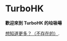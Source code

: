 # TurboHK #

**歡迎來到 TurboHK 的<s>垃圾場</s>**

[想知道更多？（不存在的）](/404.html).
<!-- Global site tag (gtag.js) - Google Analytics -->
<script async src="https://www.googletagmanager.com/gtag/js?id=G-ZJM0GE6L47"></script>
<script>
  window.dataLayer = window.dataLayer || [];
  function gtag(){dataLayer.push(arguments);}
  gtag('js', new Date());

  gtag('config', 'G-ZJM0GE6L47');
</script>
